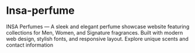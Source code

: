 # Insa-perfume
INSA Perfumes — A sleek and elegant perfume showcase website featuring collections for Men, Women, and Signature fragrances. Built with modern web design, stylish fonts, and responsive layout. Explore unique scents and contact information

